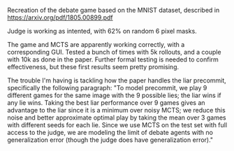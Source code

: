 

Recreation of the debate game based on the MNIST dataset, described in https://arxiv.org/pdf/1805.00899.pdf

Judge is working as intented, with 62% on random 6 pixel masks.

The game and MCTS are apparently working correctly, with a corresponding GUI. Tested a bunch of times with 5k rollouts, and a couple with 10k as done in the paper. Further formal testing is needed to confirm effectiveness, but these first results seem pretty promising.

The trouble I'm having is tackling how the paper handles the liar precommit, specifically the following paragraph:
        "To model precommit, we play 9 different games for the same image with the 9 possible lies; the liar wins if any lie wins. Taking the best liar performance over 9 games gives an advantage to the liar since it is a minimum over noisy MCTS; we reduce this noise and better approximate optimal play by taking the mean over 3 games with different seeds for each lie. Since we use MCTS on the test set with full access to the judge, we are modeling the limit of debate agents with no generalization error (though the judge does have generalization error)."
